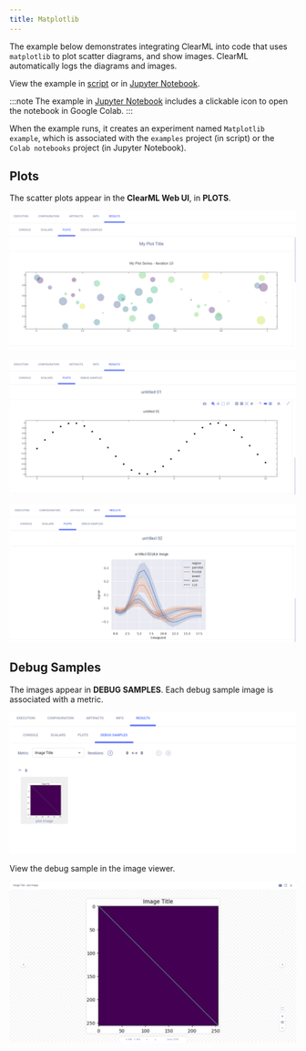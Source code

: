 ```yaml
---
title: Matplotlib
---
```


The example below demonstrates integrating ClearML into code that uses `matplotlib` to plot scatter diagrams, and 
show images. ClearML automatically logs the diagrams and images. 

View the example in [script](https://github.com/allegroai/clearml/blob/master/examples/frameworks/matplotlib/matplotlib_example.py) 
or in [Jupyter Notebook](https://github.com/allegroai/clearml/blob/master/examples/frameworks/matplotlib/jupyter_matplotlib_example.ipynb).

:::note 
The example in [Jupyter Notebook](https://github.com/allegroai/clearml/blob/master/examples/frameworks/matplotlib/jupyter_matplotlib_example.ipynb) 
includes a clickable icon to open the notebook in Google Colab.
:::

When the example runs, it creates an experiment named `Matplotlib example`, 
which is associated with the `examples` project (in script) or the `Colab notebooks` project (in Jupyter Notebook).



## Plots

The scatter plots appear in the **ClearML Web UI**, in **PLOTS**.

![image](../../../img/examples_matplotlib_example_01.png)

![image](../../../img/examples_matplotlib_example_02.png)

![image](../../../img/examples_matplotlib_example_03.png)

## Debug Samples

The images appear in **DEBUG SAMPLES**. Each debug sample image is associated with a metric.

![image](../../../img/examples_matplotlib_example_04.png)

View the debug sample in the image viewer.

![image](../../../img/examples_matplotlib_example_05.png)